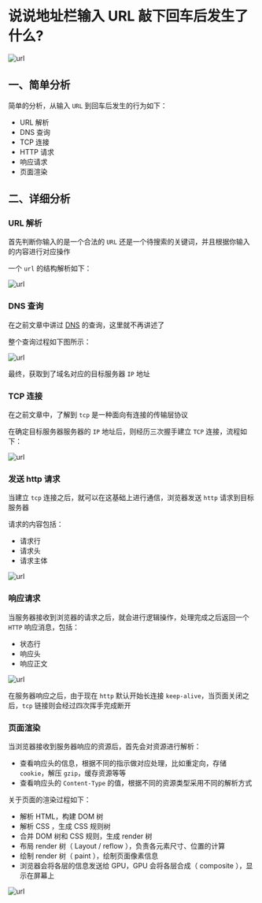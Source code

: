 # 说说地址栏输入 URL 敲下回车后发生了什么?

![url](/images/url/1.jpg)

## 一、简单分析

简单的分析，从输入 `URL` 到回车后发生的行为如下：

- URL 解析
- DNS 查询
- TCP 连接
- HTTP 请求
- 响应请求
- 页面渲染

## 二、详细分析

### URL 解析

首先判断你输入的是一个合法的 `URL` 还是一个待搜索的关键词，并且根据你输入的内容进行对应操作

一个 `url` 的结构解析如下：

![url](/images/url/2.jpg)

### DNS 查询

在之前文章中讲过 [DNS](/interview/dns) 的查询，这里就不再讲述了

整个查询过程如下图所示：

![url](/images/url/3.jpg)

最终，获取到了域名对应的目标服务器 `IP` 地址

### TCP 连接

在之前文章中，了解到 `tcp` 是一种面向有连接的传输层协议

在确定目标服务器服务器的 `IP` 地址后，则经历三次握手建立 `TCP` 连接，流程如下：

![url](/images/url/4.jpg)

### 发送 http 请求

当建立 `tcp` 连接之后，就可以在这基础上进行通信，浏览器发送 `http` 请求到目标服务器

请求的内容包括：

- 请求行
- 请求头
- 请求主体

![url](/images/url/5.jpg)

### 响应请求

当服务器接收到浏览器的请求之后，就会进行逻辑操作，处理完成之后返回一个 `HTTP` 响应消息，包括：

- 状态行
- 响应头
- 响应正文

![url](/images/url/6.jpg)

在服务器响应之后，由于现在 `http` 默认开始长连接 `keep-alive`，当页面关闭之后，`tcp` 链接则会经过四次挥手完成断开

### 页面渲染

当浏览器接收到服务器响应的资源后，首先会对资源进行解析：

- 查看响应头的信息，根据不同的指示做对应处理，比如重定向，存储 `cookie`，解压 `gzip`，缓存资源等等
- 查看响应头的 `Content-Type` 的值，根据不同的资源类型采用不同的解析方式

关于页面的渲染过程如下：

- 解析 HTML，构建 DOM 树
- 解析 CSS ，生成 CSS 规则树
- 合并 DOM 树和 CSS 规则，生成 render 树
- 布局 render 树（ Layout / reflow ），负责各元素尺寸、位置的计算
- 绘制 render 树（ paint ），绘制页面像素信息
- 浏览器会将各层的信息发送给 GPU，GPU 会将各层合成（ composite ），显示在屏幕上

![url](/images/url/7.jpg)
